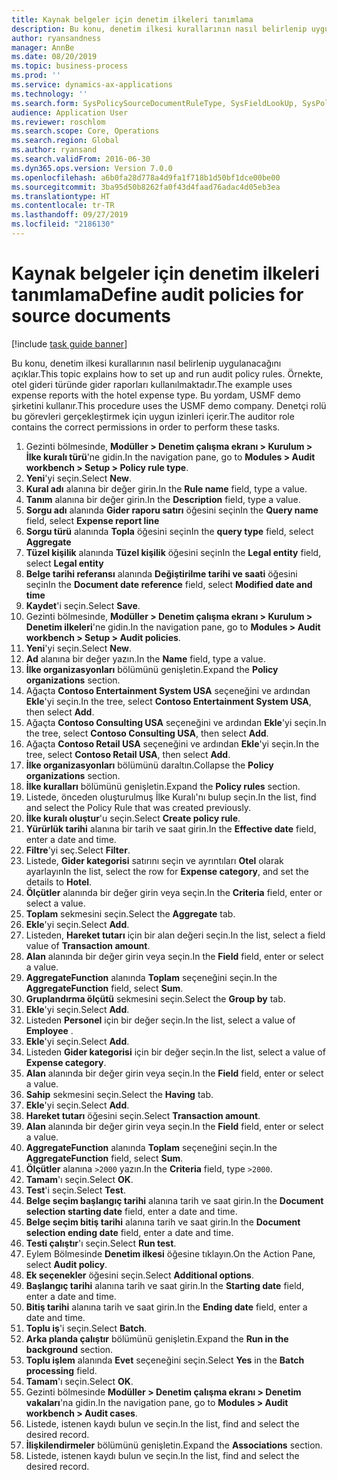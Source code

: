 ```yaml
---
title: Kaynak belgeler için denetim ilkeleri tanımlama
description: Bu konu, denetim ilkesi kurallarının nasıl belirlenip uygulanacağını açıklar.
author: ryansandness
manager: AnnBe
ms.date: 08/20/2019
ms.topic: business-process
ms.prod: ''
ms.service: dynamics-ax-applications
ms.technology: ''
ms.search.form: SysPolicySourceDocumentRuleType, SysFieldLookUp, SysPolicyListPage, SysPolicy, AuditPolicyRule, SysQueryForm, SysQueryFieldLookUp, AuditPolicyDateSelection, AuditPolicyAdditionalOption, BatchJob, CaseDetail
audience: Application User
ms.reviewer: roschlom
ms.search.scope: Core, Operations
ms.search.region: Global
ms.author: ryansand
ms.search.validFrom: 2016-06-30
ms.dyn365.ops.version: Version 7.0.0
ms.openlocfilehash: a6b0fa28d778a4d9fa1f718b1d50bf1dce00be00
ms.sourcegitcommit: 3ba95d50b8262fa0f43d4faad76adac4d05eb3ea
ms.translationtype: HT
ms.contentlocale: tr-TR
ms.lasthandoff: 09/27/2019
ms.locfileid: "2186130"
---
```

# <a name="define-audit-policies-for-source-documents"></a><span data-ttu-id="a8f35-103">Kaynak belgeler için denetim ilkeleri tanımlama</span><span class="sxs-lookup"><span data-stu-id="a8f35-103">Define audit policies for source documents</span></span>

[!include [task guide banner](../../includes/task-guide-banner.md)]

<span data-ttu-id="a8f35-104">Bu konu, denetim ilkesi kurallarının nasıl belirlenip uygulanacağını açıklar.</span><span class="sxs-lookup"><span data-stu-id="a8f35-104">This topic explains how to set up and run audit policy rules.</span></span> <span data-ttu-id="a8f35-105">Örnekte, otel gideri türünde gider raporları kullanılmaktadır.</span><span class="sxs-lookup"><span data-stu-id="a8f35-105">The example uses expense reports with the hotel expense type.</span></span> <span data-ttu-id="a8f35-106">Bu yordam, USMF demo şirketini kullanır.</span><span class="sxs-lookup"><span data-stu-id="a8f35-106">This procedure uses the USMF demo company.</span></span> <span data-ttu-id="a8f35-107">Denetçi rolü bu görevleri gerçekleştirmek için uygun izinleri içerir.</span><span class="sxs-lookup"><span data-stu-id="a8f35-107">The auditor role contains the correct permissions in order to perform these tasks.</span></span>

1. <span data-ttu-id="a8f35-108">Gezinti bölmesinde, **Modüller > Denetim çalışma ekranı > Kurulum > İlke kuralı türü**'ne gidin.</span><span class="sxs-lookup"><span data-stu-id="a8f35-108">In the navigation pane, go to **Modules > Audit workbench > Setup > Policy rule type**.</span></span>
2. <span data-ttu-id="a8f35-109">**Yeni**'yi seçin.</span><span class="sxs-lookup"><span data-stu-id="a8f35-109">Select **New**.</span></span>
3. <span data-ttu-id="a8f35-110">**Kural adı** alanına bir değer girin.</span><span class="sxs-lookup"><span data-stu-id="a8f35-110">In the **Rule name** field, type a value.</span></span>
4. <span data-ttu-id="a8f35-111">**Tanım** alanına bir değer girin.</span><span class="sxs-lookup"><span data-stu-id="a8f35-111">In the **Description** field, type a value.</span></span>
5. <span data-ttu-id="a8f35-112">**Sorgu adı** alanında **Gider raporu satırı** öğesini seçin</span><span class="sxs-lookup"><span data-stu-id="a8f35-112">In the **Query name** field, select **Expense report line**</span></span>
6. <span data-ttu-id="a8f35-113">**Sorgu türü** alanında **Topla** öğesini seçin</span><span class="sxs-lookup"><span data-stu-id="a8f35-113">In the **query type** field, select **Aggregate**</span></span>
7. <span data-ttu-id="a8f35-114">**Tüzel kişilik** alanında **Tüzel kişilik** öğesini seçin</span><span class="sxs-lookup"><span data-stu-id="a8f35-114">In the **Legal entity** field, select **Legal entity**</span></span>
8. <span data-ttu-id="a8f35-115">**Belge tarihi referansı** alanında **Değiştirilme tarihi ve saati** öğesini seçin</span><span class="sxs-lookup"><span data-stu-id="a8f35-115">In the **Document date reference** field, select **Modified date and time**</span></span>
9. <span data-ttu-id="a8f35-116">**Kaydet**'i seçin.</span><span class="sxs-lookup"><span data-stu-id="a8f35-116">Select **Save**.</span></span>
10. <span data-ttu-id="a8f35-117">Gezinti bölmesinde, **Modüller > Denetim çalışma ekranı > Kurulum > Denetim ilkeleri**'ne gidin.</span><span class="sxs-lookup"><span data-stu-id="a8f35-117">In the navigation pane, go to **Modules > Audit workbench > Setup > Audit policies**.</span></span>
11. <span data-ttu-id="a8f35-118">**Yeni**'yi seçin.</span><span class="sxs-lookup"><span data-stu-id="a8f35-118">Select **New**.</span></span>
12. <span data-ttu-id="a8f35-119">**Ad** alanına bir değer yazın.</span><span class="sxs-lookup"><span data-stu-id="a8f35-119">In the **Name** field, type a value.</span></span>
13. <span data-ttu-id="a8f35-120">**İlke organizasyonları**  bölümünü genişletin.</span><span class="sxs-lookup"><span data-stu-id="a8f35-120">Expand the **Policy organizations** section.</span></span>
14. <span data-ttu-id="a8f35-121">Ağaçta **Contoso Entertainment System USA** seçeneğini ve ardından **Ekle**'yi seçin.</span><span class="sxs-lookup"><span data-stu-id="a8f35-121">In the tree, select **Contoso Entertainment System USA**, then select **Add**.</span></span>
15. <span data-ttu-id="a8f35-122">Ağaçta **Contoso Consulting USA** seçeneğini ve ardından **Ekle**'yi seçin.</span><span class="sxs-lookup"><span data-stu-id="a8f35-122">In the tree, select **Contoso Consulting USA**, then select **Add**.</span></span>
16. <span data-ttu-id="a8f35-123">Ağaçta **Contoso Retail USA** seçeneğini ve ardından **Ekle**'yi seçin.</span><span class="sxs-lookup"><span data-stu-id="a8f35-123">In the tree, select **Contoso Retail USA**, then select **Add**.</span></span>
17. <span data-ttu-id="a8f35-124">**İlke organizasyonları** bölümünü daraltın.</span><span class="sxs-lookup"><span data-stu-id="a8f35-124">Collapse the **Policy organizations** section.</span></span>
18. <span data-ttu-id="a8f35-125">**İlke kuralları**  bölümünü genişletin.</span><span class="sxs-lookup"><span data-stu-id="a8f35-125">Expand the **Policy rules** section.</span></span>
19. <span data-ttu-id="a8f35-126">Listede, önceden oluşturulmuş İlke Kuralı'nı bulup seçin.</span><span class="sxs-lookup"><span data-stu-id="a8f35-126">In the list, find and select the Policy Rule that was created previously.</span></span>
20. <span data-ttu-id="a8f35-127">**İlke kuralı oluştur**'u seçin.</span><span class="sxs-lookup"><span data-stu-id="a8f35-127">Select **Create policy rule**.</span></span>
21. <span data-ttu-id="a8f35-128">**Yürürlük tarihi** alanına bir tarih ve saat girin.</span><span class="sxs-lookup"><span data-stu-id="a8f35-128">In the **Effective date** field, enter a date and time.</span></span>
22. <span data-ttu-id="a8f35-129">**Filtre**'yi seç.</span><span class="sxs-lookup"><span data-stu-id="a8f35-129">Select **Filter**.</span></span>
23. <span data-ttu-id="a8f35-130">Listede, **Gider kategorisi** satırını seçin ve ayrıntıları **Otel** olarak ayarlayın</span><span class="sxs-lookup"><span data-stu-id="a8f35-130">In the list, select the row for **Expense category**, and set the details to **Hotel**.</span></span>
24. <span data-ttu-id="a8f35-131">**Ölçütler** alanında bir değer girin veya seçin.</span><span class="sxs-lookup"><span data-stu-id="a8f35-131">In the **Criteria** field, enter or select a value.</span></span>
25. <span data-ttu-id="a8f35-132">**Toplam** sekmesini seçin.</span><span class="sxs-lookup"><span data-stu-id="a8f35-132">Select the **Aggregate** tab.</span></span>
26. <span data-ttu-id="a8f35-133">**Ekle**'yi seçin.</span><span class="sxs-lookup"><span data-stu-id="a8f35-133">Select **Add**.</span></span>
27. <span data-ttu-id="a8f35-134">Listeden, **Hareket tutarı** için bir alan değeri seçin.</span><span class="sxs-lookup"><span data-stu-id="a8f35-134">In the list, select a field value of **Transaction amount**.</span></span>
28. <span data-ttu-id="a8f35-135">**Alan** alanında bir değer girin veya seçin.</span><span class="sxs-lookup"><span data-stu-id="a8f35-135">In the **Field** field, enter or select a value.</span></span>
29. <span data-ttu-id="a8f35-136">**AggregateFunction** alanında **Toplam** seçeneğini seçin.</span><span class="sxs-lookup"><span data-stu-id="a8f35-136">In the **AggregateFunction** field, select **Sum**.</span></span>
30. <span data-ttu-id="a8f35-137">**Gruplandırma ölçütü** sekmesini seçin.</span><span class="sxs-lookup"><span data-stu-id="a8f35-137">Select the **Group by** tab.</span></span>
31. <span data-ttu-id="a8f35-138">**Ekle**'yi seçin.</span><span class="sxs-lookup"><span data-stu-id="a8f35-138">Select **Add**.</span></span>
32. <span data-ttu-id="a8f35-139">Listeden **Personel** için bir değer seçin.</span><span class="sxs-lookup"><span data-stu-id="a8f35-139">In the list, select a value of **Employee** .</span></span>
33. <span data-ttu-id="a8f35-140">**Ekle**'yi seçin.</span><span class="sxs-lookup"><span data-stu-id="a8f35-140">Select **Add**.</span></span>
34. <span data-ttu-id="a8f35-141">Listeden **Gider kategorisi** için bir değer seçin.</span><span class="sxs-lookup"><span data-stu-id="a8f35-141">In the list, select a value of **Expense category**.</span></span>
35. <span data-ttu-id="a8f35-142">**Alan** alanında bir değer girin veya seçin.</span><span class="sxs-lookup"><span data-stu-id="a8f35-142">In the **Field** field, enter or select a value.</span></span>
36. <span data-ttu-id="a8f35-143">**Sahip** sekmesini seçin.</span><span class="sxs-lookup"><span data-stu-id="a8f35-143">Select the **Having** tab.</span></span>
37. <span data-ttu-id="a8f35-144">**Ekle**'yi seçin.</span><span class="sxs-lookup"><span data-stu-id="a8f35-144">Select **Add**.</span></span>
38. <span data-ttu-id="a8f35-145">**Hareket tutarı**  öğesini seçin.</span><span class="sxs-lookup"><span data-stu-id="a8f35-145">Select **Transaction amount**.</span></span>
39. <span data-ttu-id="a8f35-146">**Alan** alanında bir değer girin veya seçin.</span><span class="sxs-lookup"><span data-stu-id="a8f35-146">In the **Field** field, enter or select a value.</span></span>
40. <span data-ttu-id="a8f35-147">**AggregateFunction** alanında **Toplam** seçeneğini seçin.</span><span class="sxs-lookup"><span data-stu-id="a8f35-147">In the **AggregateFunction** field, select **Sum**.</span></span>
41. <span data-ttu-id="a8f35-148">**Ölçütler** alanına `>2000` yazın.</span><span class="sxs-lookup"><span data-stu-id="a8f35-148">In the **Criteria** field, type `>2000`.</span></span>
42. <span data-ttu-id="a8f35-149">**Tamam**'ı seçin.</span><span class="sxs-lookup"><span data-stu-id="a8f35-149">Select **OK**.</span></span>
43. <span data-ttu-id="a8f35-150">**Test**'i seçin.</span><span class="sxs-lookup"><span data-stu-id="a8f35-150">Select **Test**.</span></span>
44. <span data-ttu-id="a8f35-151">**Belge seçim başlangıç tarihi** alanına tarih ve saat girin.</span><span class="sxs-lookup"><span data-stu-id="a8f35-151">In the **Document selection starting date** field, enter a date and time.</span></span>
45. <span data-ttu-id="a8f35-152">**Belge seçim bitiş tarihi** alanına tarih ve saat girin.</span><span class="sxs-lookup"><span data-stu-id="a8f35-152">In the **Document selection ending date** field, enter a date and time.</span></span>
46. <span data-ttu-id="a8f35-153">**Testi çalıştır**'ı seçin.</span><span class="sxs-lookup"><span data-stu-id="a8f35-153">Select **Run test**.</span></span>
47. <span data-ttu-id="a8f35-154">Eylem Bölmesinde **Denetim ilkesi** öğesine tıklayın.</span><span class="sxs-lookup"><span data-stu-id="a8f35-154">On the Action Pane, select **Audit policy**.</span></span>
48. <span data-ttu-id="a8f35-155">**Ek seçenekler** öğesini seçin.</span><span class="sxs-lookup"><span data-stu-id="a8f35-155">Select **Additional options**.</span></span>
49. <span data-ttu-id="a8f35-156">**Başlangıç tarihi** alanına tarih ve saat girin.</span><span class="sxs-lookup"><span data-stu-id="a8f35-156">In the **Starting date** field, enter a date and time.</span></span>
50. <span data-ttu-id="a8f35-157">**Bitiş tarihi** alanına tarih ve saat girin.</span><span class="sxs-lookup"><span data-stu-id="a8f35-157">In the **Ending date** field, enter a date and time.</span></span>
51. <span data-ttu-id="a8f35-158">**Toplu iş**'i seçin.</span><span class="sxs-lookup"><span data-stu-id="a8f35-158">Select **Batch**.</span></span>
52. <span data-ttu-id="a8f35-159">**Arka planda çalıştır** bölümünü genişletin.</span><span class="sxs-lookup"><span data-stu-id="a8f35-159">Expand the **Run in the background** section.</span></span>
53. <span data-ttu-id="a8f35-160">**Toplu işlem** alanında **Evet** seçeneğini seçin.</span><span class="sxs-lookup"><span data-stu-id="a8f35-160">Select **Yes** in the **Batch processing** field.</span></span>
54. <span data-ttu-id="a8f35-161">**Tamam**'ı seçin.</span><span class="sxs-lookup"><span data-stu-id="a8f35-161">Select **OK**.</span></span>
55. <span data-ttu-id="a8f35-162">Gezinti bölmesinde **Modüller > Denetim çalışma ekranı > Denetim vakaları**'na gidin.</span><span class="sxs-lookup"><span data-stu-id="a8f35-162">In the navigation pane, go to **Modules > Audit workbench > Audit cases**.</span></span>
56. <span data-ttu-id="a8f35-163">Listede, istenen kaydı bulun ve seçin.</span><span class="sxs-lookup"><span data-stu-id="a8f35-163">In the list, find and select the desired record.</span></span>
57. <span data-ttu-id="a8f35-164">**İlişkilendirmeler**  bölümünü genişletin.</span><span class="sxs-lookup"><span data-stu-id="a8f35-164">Expand the **Associations** section.</span></span>
58. <span data-ttu-id="a8f35-165">Listede, istenen kaydı bulun ve seçin.</span><span class="sxs-lookup"><span data-stu-id="a8f35-165">In the list, find and select the desired record.</span></span>

